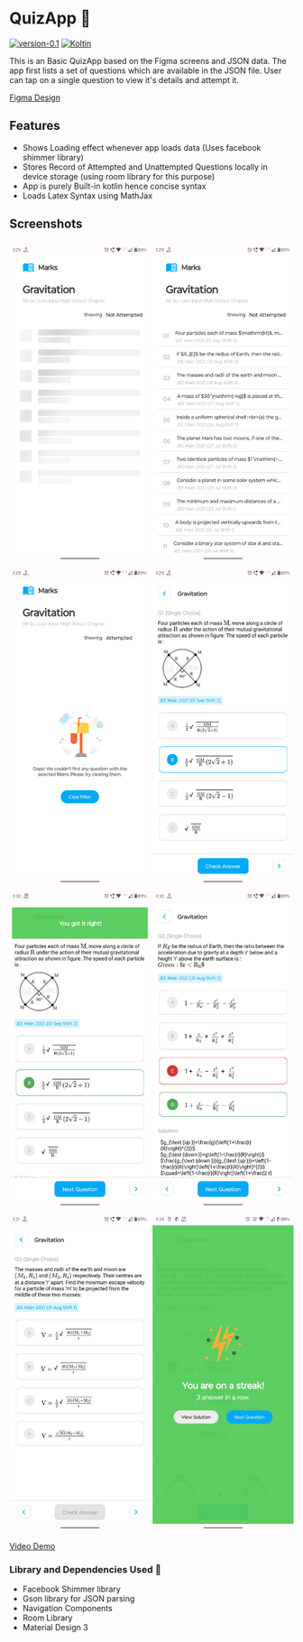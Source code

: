 # QuizApp 🤖

[![version-0.1](https://img.shields.io/badge/version-0.1-green)](https://github.com/Itsydv/QuizApp)
[![Koltin](https://img.shields.io/badge/language-Kotlin-blue)](https://kotlinlang.org)

This is an Basic QuizApp based on the Figma screens and JSON data.
The app first lists a set of questions which are available in the JSON file. User can tap on a single question to view it's details and attempt it.

[Figma Design](https://www.figma.com/file/ZFp2GEv5Q26aqp7PrrKt36/Android-Development-Task)

## Features 
- Shows Loading effect whenever app loads data (Uses facebook shimmer library)
- Stores Record of Attempted and Unattempted Questions locally in device storage (using room library for this purpose)
- App is purely Built-in kotlin hence concise syntax
- Loads Latex Syntax using MathJax

## Screenshots
<img src="./Screenshots/0.png" width="250"> <img src="./Screenshots/1.png" width="250"> <img src="./Screenshots/2.png" width="250"> <img src="./Screenshots/3.png" width="250"> <img src="./Screenshots/4.png" width="250"> <img src="./Screenshots/5.png" width="250"> <img src="./Screenshots/6.png" width="250"> <img src="./Screenshots/7.png" width="250">

[Video Demo](https://photos.app.goo.gl/fQ2PrBrJjyEfgpTW9)

### Library and Dependencies Used 🔗
- Facebook Shimmer library
- Gson library for JSON parsing
- Navigation Components
- Room Library
- Material Design 3
